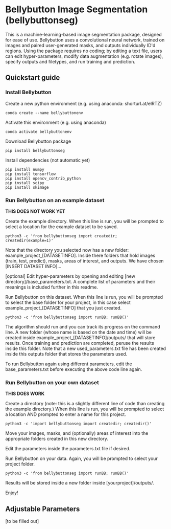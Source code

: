 # Bellybutton Image Segmentation (bellybuttonseg)

This is a machine-learning-based image segmentation package, designed for ease of use.
Bellybutton uses a convolutional neural network, trained on images and paired user-generated masks, and outputs individually ID'd regions.
Using the package requires no coding; by editing a text file, users can edit hyper-parameters, modify data augmentation (e.g. rotate images), specify outputs and filetypes, and run training and prediction.


## Quickstart guide

### Install Bellybutton

Create a new python environment (e.g. using anaconda: shorturl.at/elRTZ)
 
```
conda create --name bellybuttonenv

```

Activate this environment (e.g. using anaconda)
 
```
conda activate bellybuttonenv

```

Download Bellybutton package 
 
```
pip install bellybuttonseg
```

Install dependencies (not automatic yet) 
```
pip install numpy
pip install tensorflow
pip install opencv_contrib_python
pip install scipy
pip install skimage
```

### Run Bellybutton on an example dataset
**THIS DOES NOT WORK YET**

Create the example directory. When this line is run, you will be prompted to select a location for the example dataset to be saved.

```
python3 -c 'from bellybuttonseg import createdir; createdir(example=1)'

```

Note that the directory you selected now has a new folder: example_project_[DATASETINFO]. Inside there folders that hold images (train, test, predict), masks, areas of interest, and outputs. We have chosen [INSERT DATASET INFO]...

[optional] Edit hyper-parameters by opening and editing [new directory]/base_parameters.txt. A complete list of parameters and their meanings is included further in this readme. 

Run Bellybutton on this dataset. When this line is run, you will be prompted to select the base folder for your project, in this case select example_project_[DATASETINFO] that you just created.

```
python3 -c 'from bellybuttonseg import runBB; runBB()'

```

The algorithm should run and you can track its progress on the command line. A new folder (whose name is based on the date and time) will be created inside example_project_[DATASETINFO]/outputs/ that will store results. Once training and prediction are completed, peruse the results inside this folder. Note that a new used_parameters.txt file has been created inside this outputs folder that stores the parameters used.

To run Bellybutton again using different parameters, edit the base_parameters.txt before executing the above code line again.


### Run Bellybutton on your own dataset

**THIS DOES WORK**

Create a directory (note: this is a slightly different line of code than creating the example directory.) When this line is run, you will be prompted to select a location AND prompted to enter a name for this project.

```
python3 -c 'import bellybuttonseg import createdir; createdir()'

```

Move your images, masks, and (optionally) areas of interest into the appropriate folders created in this new directory.

Edit the parameters inside the parameters.txt file if desired.

Run Bellybutton on your data. Again, you will be prompted to select your project folder.

```
python3 -c 'from bellybuttonseg import runBB; runBB()'

```

Results will be stored inside a new folder inside [yourproject]/outputs/.

Enjoy!


## Adjustable Parameters

[to be filled out]





